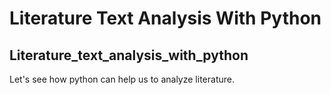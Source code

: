 # Literature Text Analysis With Python
## Literature_text_analysis_with_python
Let's see how python can help us to analyze literature.
